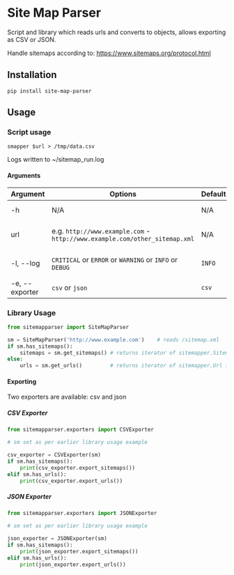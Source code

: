 # Site Map Parser

Script and library which reads urls and converts to objects, allows exporting as CSV or JSON.

Handle sitemaps according to: https://www.sitemaps.org/protocol.html
   
## Installation

```
pip install site-map-parser
```

## Usage

### Script usage

```
smapper $url > /tmp/data.csv
```

Logs written to ~/sitemap_run.log

#### Arguments

| Argument | Options| Default  |  Information| 
| ----------- | ----------- | ----------- | -----------| 
| -h | N/A | N/A | Outputs argument data |
| url | e.g. `http://www.example.com` - `http://www.example.com/other_sitemap.xml` | N/A | Required - sitemap data to retrieve |
| -l, --log | `CRITICAL` or `ERROR` or `WARNING` or `INFO` or `DEBUG` | `INFO` | logs to sitemapper_run.log in install folder |
| -e, --exporter | `csv` or `json` | `csv` | Export format of the data |

### Library Usage

```python
from sitemapparser import SiteMapParser

sm = SiteMapParser('http://www.example.com')    # reads /sitemap.xml
if sm.has_sitemaps():
    sitemaps = sm.get_sitemaps() # returns iterator of sitemapper.Sitemap instances
else:
    urls = sm.get_urls()         # returns iterator of sitemapper.Url instances
```

#### Exporting

Two exporters are available: csv and json

##### CSV Exporter

```python
from sitemapparser.exporters import CSVExporter

# sm set as per earlier library usage example

csv_exporter = CSVExporter(sm)
if sm.has_sitemaps():
    print(csv_exporter.export_sitemaps())
elif sm.has_urls():
    print(csv_exporter.export_urls())
```

##### JSON Exporter

```python
from sitemapparser.exporters import JSONExporter

# sm set as per earlier library usage example

json_exporter = JSONExporter(sm)
if sm.has_sitemaps():
    print(json_exporter.export_sitemaps())
elif sm.has_urls():
    print(json_exporter.export_urls())
```
